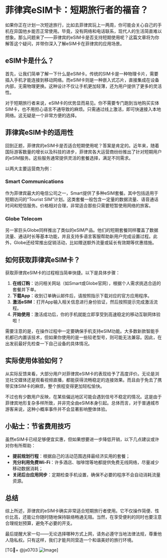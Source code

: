 # 菲律宾eSIM卡：短期旅行者的福音？

如果你正在计划一次短途旅行，比如去菲律宾玩上一两周，你可能会关心自己的手机在异国他乡能否正常使用。毕竟，没有网络和电话联系，现代人的生活简直难以想象。那么问题来了——菲律宾的eSIM卡是否支持短期使用呢？这篇文章将为你解答这个疑问，并带你深入了解eSIM卡在菲律宾的应用场景。

## eSIM卡是什么？

首先，让我们简单了解一下什么是eSIM卡。传统的SIM卡是一种物理卡片，需要插入手机才能连接到移动网络。而eSIM卡则是一种嵌入式芯片，直接集成在设备内部，无需物理更换。这种设计不仅让手机更加轻薄，还为用户提供了更多的灵活性。

对于短期旅行者来说，eSIM卡的优势显而易见。你不需要专门跑到当地购买实体SIM卡，也不用担心语言不通导致的麻烦。只需通过线上激活，即可快速接入本地网络。这无疑是一个非常方便的选择。

## 菲律宾eSIM卡的适用性

回到正题，菲律宾的eSIM卡是否适合短期使用呢？答案是肯定的。近年来，随着国际游客数量的增长以及科技的进步，菲律宾各大运营商纷纷推出了针对短期用户的eSIM服务。这些服务通常提供灵活的套餐选择，满足不同需求。

以两大主要运营商为例：

### Smart Communications

作为菲律宾最大的电信公司之一，Smart提供了多种eSIM套餐。其中包括适用于短期访问的“Tourist SIM”计划。这类套餐一般包含一定量的数据流量、语音通话时间和短信服务。价格相对合理，非常适合那些只需要短暂使用网络的旅客。

### Globe Telecom

另一家巨头Globe同样推出了类似的eSIM产品。他们的短期套餐同样覆盖了数据流量、通话时长等基本功能，并且支持多语言客服帮助新用户完成设置过程。此外，Globe还经常推出促销活动，比如赠送额外流量或延长有效期等优惠措施。

## 如何获取菲律宾eSIM卡？

获取菲律宾eSIM卡的过程相当简单快捷。以下是具体步骤：

1. **在线订购**：访问相关网站（如Smart或Globe官网），根据个人需求挑选合适的套餐并下单。
2. **下载App**：收到订单确认邮件后，请按照指示下载对应的官方应用程序。
3. **激活eSIM**：打开App输入相关信息进行身份验证，然后按照提示完成激活流程。
4. **开始使用**：激活成功后，你的手机就能立即享受到高速稳定的移动互联网体验啦！

需要注意的是，在操作过程中一定要确保手机支持eSIM功能。大多数新款智能手机都已内置该技术，但如果你使用的是一些较老型号，则可能无法兼容。因此，在出发前最好先检查一下自己设备的具体情况。

## 实际使用体验如何？

从实际反馈来看，大部分用户对菲律宾eSIM卡的表现给予了高度评价。无论是浏览社交媒体还是观看视频直播，都能获得流畅稳定的连接效果。而且由于免去了携带实体SIM卡的麻烦，整个旅程变得更加轻松愉快。

不过也有少数用户反映，在某些偏远地区可能会遇到信号不稳定的情况。这是由于菲律宾地形复杂多样所致，并非完全由eSIM本身引起。总体而言，对于普通城市游客来说，这种小概率事件并不会显著影响整体体验。

## 小贴士：节省费用技巧

虽然eSIM卡已经足够便宜实惠，但如果想要进一步降低开销，以下几点建议或许对你有所帮助：

- **提前规划行程**：根据自己的活动范围选择最经济实用的套餐；
- **充分利用免费Wi-Fi**：许多酒店、咖啡馆等地都提供免费无线网络，尽量减少移动数据消耗；
- **关闭后台应用同步**：定期检查手机设置，确保不必要的程序不会自动消耗流量资源。

## 总结

综上所述，菲律宾的eSIM卡确实非常适合短期旅行者使用。它不仅操作简便、性价比高，还能让你随时随地保持联络畅通无阻。当然，在享受便利的同时也要注意合理规划预算，避免不必要的开支。

最后提醒大家一句——无论选择哪种方式上网，请务必遵守当地法律法规，尊重他人隐私权。只有这样，我们才能共同营造一个和谐美好的旅行环境。

[TG💪+ @jx0703 ![Image](https://github.com/user-attachments/assets/dbca1d08-cadb-493c-b0ec-ad6f7a83f270)]
